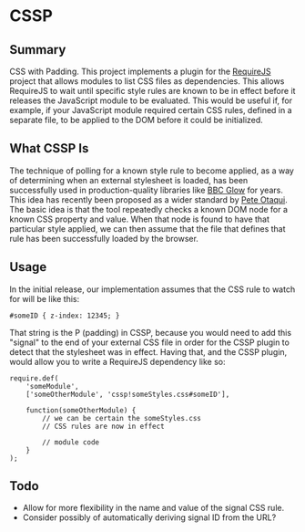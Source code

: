 # CSSP

## Summary

CSS with Padding. This project implements a plugin for the [RequireJS](http://requirejs.org/) project that allows modules to list CSS files as dependencies. This allows RequireJS to wait until specific style rules are known to be in effect before it releases the JavaScript module to be evaluated. This would be useful if, for example, if your JavaScript module required certain CSS rules, defined in a separate file, to be applied to the DOM before it could be initialized.

## What CSSP Is

The technique of polling for a known style rule to become applied, as a way of determining when an external stylesheet is loaded, has been successfully used in production-quality libraries like [BBC Glow](http://github.com/glow/glow1/blob/master/src/widgets/widgets.js#L33) for years. This idea has recently been proposed as a wider standard by [Pete Otaqui](http://otaqui.com/blog/890/cssp-loading-css-with-javascript-and-getting-an-onload-callback/). The basic idea is that the tool repeatedly checks a known DOM node for a known CSS property and value. When that node is found to have that particular style applied, we can then assume that the file that defines that rule has been successfully loaded by the browser.

## Usage

In the initial release, our implementation assumes that the CSS rule to watch for will be like this:

	#someID { z-index: 12345; }

That string is the P (padding) in CSSP, because you would need to add this "signal" to the end of your external CSS file in order for the CSSP plugin to detect that the stylesheet was in effect. Having that, and the CSSP plugin, would allow you to write a RequireJS dependency like so:

	require.def(
		'someModule',
		['someOtherModule', 'cssp!someStyles.css#someID'],
		
		function(someOtherModule) {
			// we can be certain the someStyles.css
			// CSS rules are now in effect
			
			// module code
		}
	);

## Todo

- Allow for more flexibility in the name and value of the signal CSS rule.
- Consider possibly of automatically deriving signal ID from the URL?